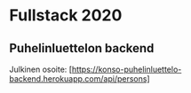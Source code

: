 # Fullstack 2020
## Puhelinluettelon backend
Julkinen osoite:
[https://konso-puhelinluettelo-backend.herokuapp.com/api/persons]